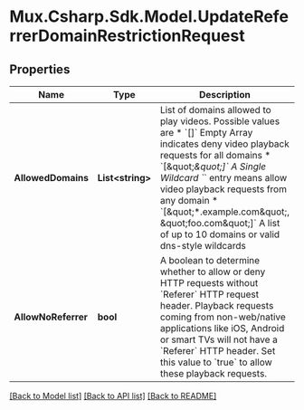 # Mux.Csharp.Sdk.Model.UpdateReferrerDomainRestrictionRequest

## Properties

Name | Type | Description | Notes
------------ | ------------- | ------------- | -------------
**AllowedDomains** | **List&lt;string&gt;** | List of domains allowed to play videos. Possible values are   * &#x60;[]&#x60; Empty Array indicates deny video playback requests for all domains   * &#x60;[\&quot;*\&quot;]&#x60; A Single Wildcard &#x60;*&#x60; entry means allow video playback requests from any domain   * &#x60;[\&quot;*.example.com\&quot;, \&quot;foo.com\&quot;]&#x60; A list of up to 10 domains or valid dns-style wildcards  | [optional] 
**AllowNoReferrer** | **bool** | A boolean to determine whether to allow or deny HTTP requests without &#x60;Referer&#x60; HTTP request header. Playback requests coming from non-web/native applications like iOS, Android or smart TVs will not have a &#x60;Referer&#x60; HTTP header. Set this value to &#x60;true&#x60; to allow these playback requests. | [optional] [default to false]

[[Back to Model list]](../README.md#documentation-for-models) [[Back to API list]](../README.md#documentation-for-api-endpoints) [[Back to README]](../README.md)

